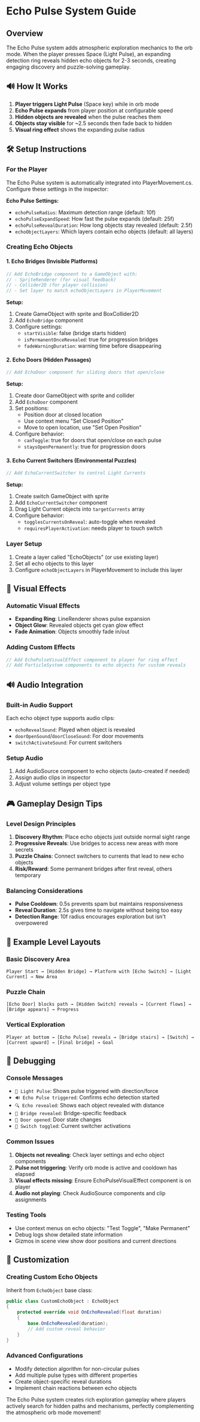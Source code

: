 # Echo Pulse System Guide

## Overview
The Echo Pulse system adds atmospheric exploration mechanics to the orb mode. When the player presses Space (Light Pulse), an expanding detection ring reveals hidden echo objects for 2-3 seconds, creating engaging discovery and puzzle-solving gameplay.

## 🔊 How It Works
1. **Player triggers Light Pulse** (Space key) while in orb mode
2. **Echo Pulse expands** from player position at configurable speed
3. **Hidden objects are revealed** when the pulse reaches them
4. **Objects stay visible** for ~2.5 seconds then fade back to hidden
5. **Visual ring effect** shows the expanding pulse radius

## 🛠️ Setup Instructions

### For the Player
The Echo Pulse system is automatically integrated into PlayerMovement.cs. Configure these settings in the inspector:

**Echo Pulse Settings:**
- `echoPulseRadius`: Maximum detection range (default: 10f)
- `echoPulseExpandSpeed`: How fast the pulse expands (default: 25f)
- `echoPulseRevealDuration`: How long objects stay revealed (default: 2.5f)
- `echoObjectLayers`: Which layers contain echo objects (default: all layers)

### Creating Echo Objects

#### 1. Echo Bridges (Invisible Platforms)
```csharp
// Add EchoBridge component to a GameObject with:
// - SpriteRenderer (for visual feedback)
// - Collider2D (for player collision)
// - Set layer to match echoObjectLayers in PlayerMovement
```

**Setup:**
1. Create GameObject with sprite and BoxCollider2D
2. Add `EchoBridge` component
3. Configure settings:
   - `startVisible`: false (bridge starts hidden)
   - `isPermanentOnceRevealed`: true for progression bridges
   - `fadeWarningDuration`: warning time before disappearing

#### 2. Echo Doors (Hidden Passages)
```csharp
// Add EchoDoor component for sliding doors that open/close
```

**Setup:**
1. Create door GameObject with sprite and collider
2. Add `EchoDoor` component
3. Set positions:
   - Position door at closed location
   - Use context menu "Set Closed Position"
   - Move to open location, use "Set Open Position"
4. Configure behavior:
   - `canToggle`: true for doors that open/close on each pulse
   - `staysOpenPermanently`: true for progression doors

#### 3. Echo Current Switchers (Environmental Puzzles)
```csharp
// Add EchoCurrentSwitcher to control Light Currents
```

**Setup:**
1. Create switch GameObject with sprite
2. Add `EchoCurrentSwitcher` component
3. Drag Light Current objects into `targetCurrents` array
4. Configure behavior:
   - `togglesCurrentsOnReveal`: auto-toggle when revealed
   - `requiresPlayerActivation`: needs player to touch switch

### Layer Setup
1. Create a layer called "EchoObjects" (or use existing layer)
2. Set all echo objects to this layer
3. Configure `echoObjectLayers` in PlayerMovement to include this layer

## 🎨 Visual Effects

### Automatic Visual Effects
- **Expanding Ring**: LineRenderer shows pulse expansion
- **Object Glow**: Revealed objects get cyan glow effect
- **Fade Animation**: Objects smoothly fade in/out

### Adding Custom Effects
```csharp
// Add EchoPulseVisualEffect component to player for ring effect
// Add ParticleSystem components to echo objects for custom reveals
```

## 🔊 Audio Integration

### Built-in Audio Support
Each echo object type supports audio clips:
- `echoRevealSound`: Played when object is revealed
- `doorOpenSound`/`doorCloseSound`: For door movements
- `switchActivateSound`: For current switchers

### Setup Audio
1. Add AudioSource component to echo objects (auto-created if needed)
2. Assign audio clips in inspector
3. Adjust volume settings per object type

## 🎮 Gameplay Design Tips

### Level Design Principles
1. **Discovery Rhythm**: Place echo objects just outside normal sight range
2. **Progressive Reveals**: Use bridges to access new areas with more secrets
3. **Puzzle Chains**: Connect switchers to currents that lead to new echo objects
4. **Risk/Reward**: Some permanent bridges after first reveal, others temporary

### Balancing Considerations
- **Pulse Cooldown**: 0.5s prevents spam but maintains responsiveness
- **Reveal Duration**: 2.5s gives time to navigate without being too easy
- **Detection Range**: 10f radius encourages exploration but isn't overpowered

## 📝 Example Level Layouts

### Basic Discovery Area
```
Player Start → [Hidden Bridge] → Platform with [Echo Switch] → [Light Current] → New Area
```

### Puzzle Chain
```
[Echo Door] blocks path → [Hidden Switch] reveals → [Current flows] → [Bridge appears] → Progress
```

### Vertical Exploration
```
Player at bottom → [Echo Pulse] reveals → [Bridge stairs] → [Switch] → [Current upward] → [Final bridge] → Goal
```

## 🐛 Debugging

### Console Messages
- `💫 Light Pulse`: Shows pulse triggered with direction/force
- `🔊 Echo Pulse triggered`: Confirms echo detection started
- `🔍 Echo revealed`: Shows each object revealed with distance
- `🌉 Bridge revealed`: Bridge-specific feedback
- `🚪 Door opened`: Door state changes
- `🔌 Switch toggled`: Current switcher activations

### Common Issues
1. **Objects not revealing**: Check layer settings and echo object components
2. **Pulse not triggering**: Verify orb mode is active and cooldown has elapsed
3. **Visual effects missing**: Ensure EchoPulseVisualEffect component is on player
4. **Audio not playing**: Check AudioSource components and clip assignments

### Testing Tools
- Use context menus on echo objects: "Test Toggle", "Make Permanent"
- Debug logs show detailed state information
- Gizmos in scene view show door positions and current directions

## 🔧 Customization

### Creating Custom Echo Objects
Inherit from `EchoObject` base class:
```csharp
public class CustomEchoObject : EchoObject
{
    protected override void OnEchoRevealed(float duration)
    {
        base.OnEchoRevealed(duration);
        // Add custom reveal behavior
    }
}
```

### Advanced Configurations
- Modify detection algorithm for non-circular pulses
- Add multiple pulse types with different properties
- Create object-specific reveal durations
- Implement chain reactions between echo objects

The Echo Pulse system creates rich exploration gameplay where players actively search for hidden paths and mechanisms, perfectly complementing the atmospheric orb mode movement!